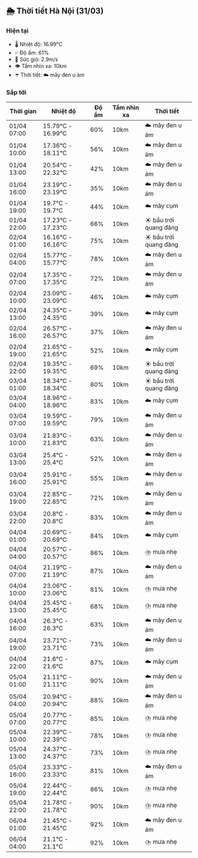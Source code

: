 ## 🌦️ Thời tiết Hà Nội (31/03)

### Hiện tại

- 🌡️ Nhiệt độ: 16.99℃
- 💦 Độ ẩm: 61%
- 💨 Sức gió: 2.9m/s
- 👁️ Tầm nhìn xa: 10km
- ☂️ Thời tiết: ☁️ mây đen u ám

### Sắp tới

| Thời gian | Nhiệt độ | Độ ẩm | Tầm nhìn xa | Thời tiết |
| --- | --- | --- | --- | --- |
| 01/04 07:00 | 15.79℃ - 16.99℃ | 60% | 10km | ☁️ mây đen u ám |
| 01/04 10:00 | 17.36℃ - 18.11℃ | 56% | 10km | ☁️ mây đen u ám |
| 01/04 13:00 | 20.54℃ - 22.32℃ | 42% | 10km | ☁️ mây đen u ám |
| 01/04 16:00 | 23.19℃ - 23.19℃ | 35% | 10km | ☁️ mây đen u ám |
| 01/04 19:00 | 19.7℃ - 19.7℃ | 44% | 10km | ☁️ mây cụm |
| 01/04 22:00 | 17.23℃ - 17.23℃ | 66% | 10km | ☀️ bầu trời quang đãng |
| 02/04 01:00 | 16.16℃ - 16.16℃ | 75% | 10km | ☀️ bầu trời quang đãng |
| 02/04 04:00 | 15.77℃ - 15.77℃ | 78% | 10km | ☁️ mây đen u ám |
| 02/04 07:00 | 17.35℃ - 17.35℃ | 72% | 10km | ☁️ mây đen u ám |
| 02/04 10:00 | 23.09℃ - 23.09℃ | 46% | 10km | ☁️ mây cụm |
| 02/04 13:00 | 24.35℃ - 24.35℃ | 39% | 10km | ☁️ mây cụm |
| 02/04 16:00 | 26.57℃ - 26.57℃ | 37% | 10km | ☁️ mây đen u ám |
| 02/04 19:00 | 21.65℃ - 21.65℃ | 52% | 10km | ☁️ mây cụm |
| 02/04 22:00 | 19.35℃ - 19.35℃ | 69% | 10km | ☀️ bầu trời quang đãng |
| 03/04 01:00 | 18.34℃ - 18.34℃ | 80% | 10km | ☀️ bầu trời quang đãng |
| 03/04 04:00 | 18.96℃ - 18.96℃ | 83% | 10km | ☁️ mây cụm |
| 03/04 07:00 | 19.59℃ - 19.59℃ | 79% | 10km | ☁️ mây đen u ám |
| 03/04 10:00 | 21.83℃ - 21.83℃ | 63% | 10km | ☁️ mây đen u ám |
| 03/04 13:00 | 25.4℃ - 25.4℃ | 52% | 10km | ☁️ mây đen u ám |
| 03/04 16:00 | 25.91℃ - 25.91℃ | 55% | 10km | ☁️ mây đen u ám |
| 03/04 19:00 | 22.85℃ - 22.85℃ | 72% | 10km | ☁️ mây đen u ám |
| 03/04 22:00 | 20.8℃ - 20.8℃ | 83% | 10km | ☁️ mây đen u ám |
| 04/04 01:00 | 20.69℃ - 20.69℃ | 84% | 10km | ☁️ mây cụm |
| 04/04 04:00 | 20.57℃ - 20.57℃ | 86% | 10km | ⛈️ mưa nhẹ |
| 04/04 07:00 | 21.19℃ - 21.19℃ | 87% | 10km | ☁️ mây đen u ám |
| 04/04 10:00 | 23.06℃ - 23.06℃ | 81% | 10km | ⛈️ mưa nhẹ |
| 04/04 13:00 | 25.45℃ - 25.45℃ | 68% | 10km | ⛈️ mưa nhẹ |
| 04/04 16:00 | 26.3℃ - 26.3℃ | 63% | 10km | ☁️ mây đen u ám |
| 04/04 19:00 | 23.71℃ - 23.71℃ | 73% | 10km | ☁️ mây đen u ám |
| 04/04 22:00 | 21.6℃ - 21.6℃ | 87% | 10km | ☁️ mây cụm |
| 05/04 01:00 | 21.11℃ - 21.11℃ | 90% | 10km | ☁️ mây đen u ám |
| 05/04 04:00 | 20.94℃ - 20.94℃ | 88% | 10km | ☁️ mây đen u ám |
| 05/04 07:00 | 20.77℃ - 20.77℃ | 85% | 10km | ⛈️ mưa nhẹ |
| 05/04 10:00 | 22.39℃ - 22.39℃ | 78% | 10km | ⛈️ mưa nhẹ |
| 05/04 13:00 | 24.37℃ - 24.37℃ | 73% | 10km | ⛈️ mưa nhẹ |
| 05/04 16:00 | 23.33℃ - 23.33℃ | 81% | 10km | ☁️ mây đen u ám |
| 05/04 19:00 | 22.44℃ - 22.44℃ | 86% | 10km | ⛈️ mưa nhẹ |
| 05/04 22:00 | 21.78℃ - 21.78℃ | 90% | 10km | ⛈️ mưa nhẹ |
| 06/04 01:00 | 21.45℃ - 21.45℃ | 92% | 10km | ☁️ mây đen u ám |
| 06/04 04:00 | 21.1℃ - 21.1℃ | 92% | 10km | ⛈️ mưa nhẹ |
